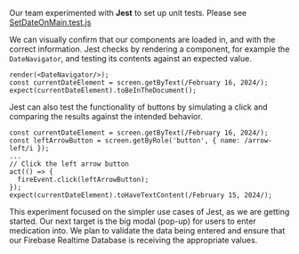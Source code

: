 Our team experimented with **Jest** to set up unit tests. 
Please see [SetDateOnMain.test.js](/medminder/src/tests/SetDateOnMain.test.js)

We can visually confirm that our components are loaded in, and with the correct information. 
Jest checks by rendering a component, for example the `DateNavigator`, and testing its contents against an expected value.
```
render(<DateNavigator/>);
const currentDateElement = screen.getByText(/February 16, 2024/);
expect(currentDateElement).toBeInTheDocument();
```

Jest can also test the functionality of buttons by simulating a click and comparing the results against the intended behavior.
```
const currentDateElement = screen.getByText(/February 16, 2024/);
const leftArrowButton = screen.getByRole('button', { name: /arrow-left/i });
...
// Click the left arrow button
act(() => {
  fireEvent.click(leftArrowButton);
});
expect(currentDateElement).toHaveTextContent(/February 15, 2024/);
```

This experiment focused on the simpler use cases of Jest, as we are getting started. Our next target is the big modal (pop-up) 
for users to enter medication into. We plan to validate the data being entered and ensure that our Firebase Realtime Database is
receiving the appropriate values.
